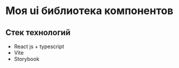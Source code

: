 # Моя ui библиотека компонентов

## Стек технологий

-   React js + typescript
-   Vite
-   Storybook
